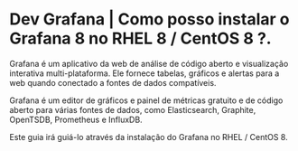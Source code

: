 # Dev Grafana | Como posso instalar o Grafana 8 no RHEL 8 / CentOS 8 ?. 

Grafana é um aplicativo da web de análise de código aberto e visualização interativa multi-plataforma. Ele fornece tabelas, gráficos e alertas para a web quando conectado a fontes de dados compatíveis.

Grafana é um editor de gráficos e painel de métricas gratuito e de código aberto para várias fontes de dados, como Elasticsearch, Graphite, OpenTSDB, Prometheus e InfluxDB.

Este guia irá guiá-lo através da instalação do Grafana no RHEL / CentOS 8.
